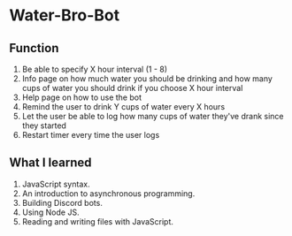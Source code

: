 # Water-Bro-Bot

## Function

1. Be able to specify X hour interval (1 - 8)
2. Info page on how much water you should be drinking and how many cups of water you should drink if you choose X hour interval
3. Help page on how to use the bot
4. Remind the user to drink Y cups of water every X hours
5. Let the user be able to log how many cups of water they've drank since they started
6. Restart timer every time the user logs

## What I learned

1. JavaScript syntax.
2. An introduction to asynchronous programming.
3. Building Discord bots.
4. Using Node JS.
5. Reading and writing files with JavaScript.
